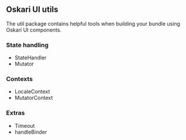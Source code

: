 ## Oskari UI utils

The util package contains helpful tools when building your bundle using Oskari UI components.

### State handling
* StateHandler
* Mutator

### Contexts
* LocaleContext
* MutatorContext

### Extras
* Timeout
* handleBinder
